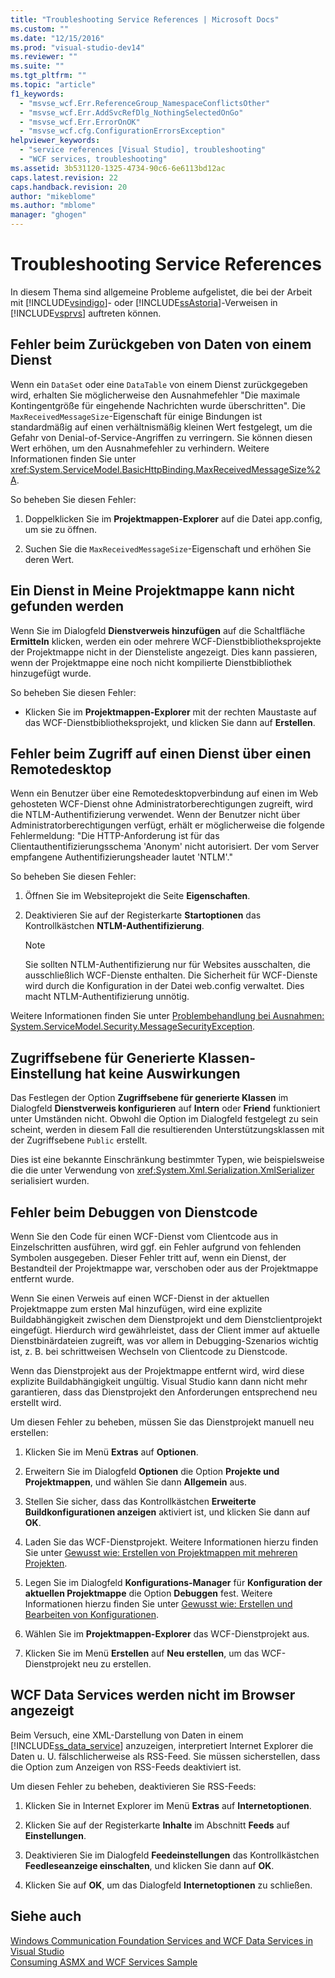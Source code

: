 ```yaml
---
title: "Troubleshooting Service References | Microsoft Docs"
ms.custom: ""
ms.date: "12/15/2016"
ms.prod: "visual-studio-dev14"
ms.reviewer: ""
ms.suite: ""
ms.tgt_pltfrm: ""
ms.topic: "article"
f1_keywords: 
  - "msvse_wcf.Err.ReferenceGroup_NamespaceConflictsOther"
  - "msvse_wcf.Err.AddSvcRefDlg_NothingSelectedOnGo"
  - "msvse_wcf.Err.ErrorOnOK"
  - "msvse_wcf.cfg.ConfigurationErrorsException"
helpviewer_keywords: 
  - "service references [Visual Studio], troubleshooting"
  - "WCF services, troubleshooting"
ms.assetid: 3b531120-1325-4734-90c6-6e6113bd12ac
caps.latest.revision: 22
caps.handback.revision: 20
author: "mikeblome"
ms.author: "mblome"
manager: "ghogen"
---
```

# Troubleshooting Service References
In diesem Thema sind allgemeine Probleme aufgelistet, die bei der Arbeit mit [!INCLUDE[vsindigo](../data-tools/includes/vsindigo_md.md)]\- oder [!INCLUDE[ssAstoria](../data-tools/includes/ssastoria_md.md)]\-Verweisen in [!INCLUDE[vsprvs](../code-quality/includes/vsprvs_md.md)] auftreten können.  
  
## Fehler beim Zurückgeben von Daten von einem Dienst  
 Wenn ein `DataSet` oder eine `DataTable` von einem Dienst zurückgegeben wird, erhalten Sie möglicherweise den Ausnahmefehler "Die maximale Kontingentgröße für eingehende Nachrichten wurde überschritten".  Die `MaxReceivedMessageSize`\-Eigenschaft für einige Bindungen ist standardmäßig auf einen verhältnismäßig kleinen Wert festgelegt, um die Gefahr von Denial\-of\-Service\-Angriffen zu verringern.  Sie können diesen Wert erhöhen, um den Ausnahmefehler zu verhindern.  Weitere Informationen finden Sie unter <xref:System.ServiceModel.BasicHttpBinding.MaxReceivedMessageSize%2A>.  
  
 So beheben Sie diesen Fehler:  
  
1.  Doppelklicken Sie im **Projektmappen\-Explorer** auf die Datei app.config, um sie zu öffnen.  
  
2.  Suchen Sie die `MaxReceivedMessageSize`\-Eigenschaft und erhöhen Sie deren Wert.  
  
## Ein Dienst in Meine Projektmappe kann nicht gefunden werden  
 Wenn Sie im Dialogfeld **Dienstverweis hinzufügen** auf die Schaltfläche **Ermitteln** klicken, werden ein oder mehrere WCF\-Dienstbibliotheksprojekte der Projektmappe nicht in der Diensteliste angezeigt.  Dies kann passieren, wenn der Projektmappe eine noch nicht kompilierte Dienstbibliothek hinzugefügt wurde.  
  
 So beheben Sie diesen Fehler:  
  
-   Klicken Sie im **Projektmappen\-Explorer** mit der rechten Maustaste auf das WCF\-Dienstbibliotheksprojekt, und klicken Sie dann auf **Erstellen**.  
  
## Fehler beim Zugriff auf einen Dienst über einen Remotedesktop  
 Wenn ein Benutzer über eine Remotedesktopverbindung auf einen im Web gehosteten WCF\-Dienst ohne Administratorberechtigungen zugreift, wird die NTLM\-Authentifizierung verwendet.  Wenn der Benutzer nicht über Administratorberechtigungen verfügt, erhält er möglicherweise die folgende Fehlermeldung: "Die HTTP\-Anforderung ist für das Clientauthentifizierungsschema 'Anonym' nicht autorisiert.  Der vom Server empfangene Authentifizierungsheader lautet 'NTLM'."  
  
 So beheben Sie diesen Fehler:  
  
1.  Öffnen Sie im Websiteprojekt die Seite **Eigenschaften**.  
  
2.  Deaktivieren Sie auf der Registerkarte **Startoptionen** das Kontrollkästchen **NTLM\-Authentifizierung**.  
  
    > [!NOTE]
    >  Sie sollten NTLM\-Authentifizierung nur für Websites ausschalten, die ausschließlich WCF\-Dienste enthalten.  Die Sicherheit für WCF\-Dienste wird durch die Konfiguration in der Datei web.config verwaltet.  Dies macht NTLM\-Authentifizierung unnötig.  
  
 Weitere Informationen finden Sie unter [Problembehandlung bei Ausnahmen: System.ServiceModel.Security.MessageSecurityException](../misc/troubleshooting-exceptions-system-servicemodel-security-messagesecurityexception.md).  
  
## Zugriffsebene für Generierte Klassen\-Einstellung hat keine Auswirkungen  
 Das Festlegen der Option **Zugriffsebene für generierte Klassen** im Dialogfeld **Dienstverweis konfigurieren** auf **Intern** oder **Friend** funktioniert unter Umständen nicht.  Obwohl die Option im Dialogfeld festgelegt zu sein scheint, werden in diesem Fall die resultierenden Unterstützungsklassen mit der Zugriffsebene `Public` erstellt.  
  
 Dies ist eine bekannte Einschränkung bestimmter Typen, wie beispielsweise die die unter Verwendung von <xref:System.Xml.Serialization.XmlSerializer> serialisiert wurden.  
  
## Fehler beim Debuggen von Dienstcode  
 Wenn Sie den Code für einen WCF\-Dienst vom Clientcode aus in Einzelschritten ausführen, wird ggf. ein Fehler aufgrund von fehlenden Symbolen ausgegeben.  Dieser Fehler tritt auf, wenn ein Dienst, der Bestandteil der Projektmappe war, verschoben oder aus der Projektmappe entfernt wurde.  
  
 Wenn Sie einen Verweis auf einen WCF\-Dienst in der aktuellen Projektmappe zum ersten Mal hinzufügen, wird eine explizite Buildabhängigkeit zwischen dem Dienstprojekt und dem Dienstclientprojekt eingefügt.  Hierdurch wird gewährleistet, dass der Client immer auf aktuelle Dienstbinärdateien zugreift, was vor allem in Debugging\-Szenarios wichtig ist, z. B. bei schrittweisen Wechseln von Clientcode zu Dienstcode.  
  
 Wenn das Dienstprojekt aus der Projektmappe entfernt wird, wird diese explizite Buildabhängigkeit ungültig.  Visual Studio kann dann nicht mehr garantieren, dass das Dienstprojekt den Anforderungen entsprechend neu erstellt wird.  
  
 Um diesen Fehler zu beheben, müssen Sie das Dienstprojekt manuell neu erstellen:  
  
1.  Klicken Sie im Menü **Extras** auf **Optionen**.  
  
2.  Erweitern Sie im Dialogfeld **Optionen** die Option **Projekte und Projektmappen**, und wählen Sie dann **Allgemein** aus.  
  
3.  Stellen Sie sicher, dass das Kontrollkästchen **Erweiterte Buildkonfigurationen anzeigen** aktiviert ist, und klicken Sie dann auf **OK**.  
  
4.  Laden Sie das WCF\-Dienstprojekt.  Weitere Informationen hierzu finden Sie unter [Gewusst wie: Erstellen von Projektmappen mit mehreren Projekten](http://msdn.microsoft.com/de-de/02ecd6dd-0114-46fe-b335-ba9c5e3020d6).  
  
5.  Legen Sie im Dialogfeld **Konfigurations\-Manager** für **Konfiguration der aktuellen Projektmappe** die Option **Debuggen** fest.  Weitere Informationen hierzu finden Sie unter [Gewusst wie: Erstellen und Bearbeiten von Konfigurationen](../ide/how-to-create-and-edit-configurations.md).  
  
6.  Wählen Sie im **Projektmappen\-Explorer** das WCF\-Dienstprojekt aus.  
  
7.  Klicken Sie im Menü **Erstellen** auf **Neu erstellen**, um das WCF\-Dienstprojekt neu zu erstellen.  
  
## WCF Data Services werden nicht im Browser angezeigt  
 Beim Versuch, eine XML\-Darstellung von Daten in einem [!INCLUDE[ss_data_service](../data-tools/includes/ss_data_service_md.md)] anzuzeigen, interpretiert Internet Explorer die Daten u. U. fälschlicherweise als RSS\-Feed.  Sie müssen sicherstellen, dass die Option zum Anzeigen von RSS\-Feeds deaktiviert ist.  
  
 Um diesen Fehler zu beheben, deaktivieren Sie RSS\-Feeds:  
  
1.  Klicken Sie in Internet Explorer im Menü **Extras** auf **Internetoptionen**.  
  
2.  Klicken Sie auf der Registerkarte **Inhalte** im Abschnitt **Feeds** auf **Einstellungen**.  
  
3.  Deaktivieren Sie im Dialogfeld **Feedeinstellungen** das Kontrollkästchen **Feedleseanzeige einschalten**, und klicken Sie dann auf **OK**.  
  
4.  Klicken Sie auf **OK**, um das Dialogfeld **Internetoptionen** zu schließen.  
  
## Siehe auch  
 [Windows Communication Foundation Services and WCF Data Services in Visual Studio](../data-tools/windows-communication-foundation-services-and-wcf-data-services-in-visual-studio.md)   
 [Consuming ASMX and WCF Services Sample](http://msdn.microsoft.com/de-de/788ddf2c-2ac1-416b-8789-2fbb1e29b8fe)